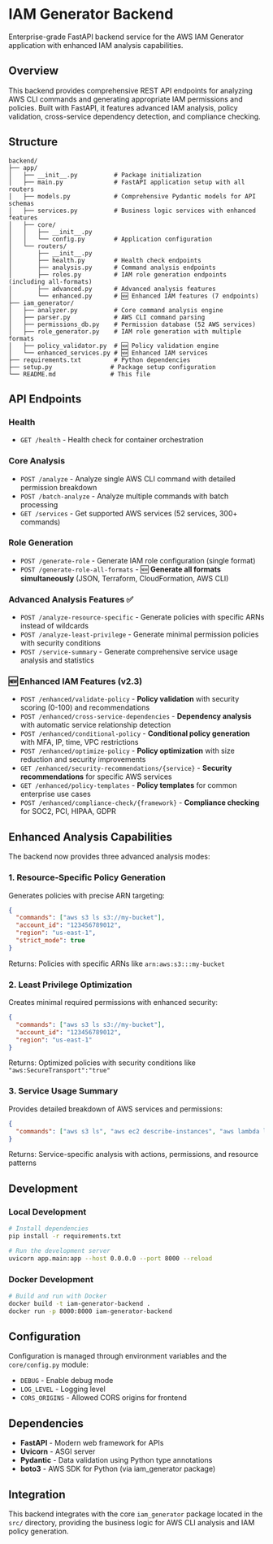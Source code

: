 # IAM Generator Backend

Enterprise-grade FastAPI backend service for the AWS IAM Generator application with enhanced IAM analysis capabilities.

## Overview

This backend provides comprehensive REST API endpoints for analyzing AWS CLI commands and generating appropriate IAM permissions and policies. Built with FastAPI, it features advanced IAM analysis, policy validation, cross-service dependency detection, and compliance checking.

## Structure

```
backend/
├── app/
│   ├── __init__.py          # Package initialization
│   ├── main.py              # FastAPI application setup with all routers
│   ├── models.py            # Comprehensive Pydantic models for API schemas
│   ├── services.py          # Business logic services with enhanced features
│   ├── core/
│   │   ├── __init__.py
│   │   └── config.py        # Application configuration
│   └── routers/
│       ├── __init__.py
│       ├── health.py        # Health check endpoints
│       ├── analysis.py      # Command analysis endpoints
│       ├── roles.py         # IAM role generation endpoints (including all-formats)
│       ├── advanced.py      # Advanced analysis features
│       └── enhanced.py      # 🆕 Enhanced IAM features (7 endpoints)
├── iam_generator/
│   ├── analyzer.py          # Core command analysis engine
│   ├── parser.py            # AWS CLI command parsing
│   ├── permissions_db.py    # Permission database (52 AWS services)
│   ├── role_generator.py    # IAM role generation with multiple formats
│   ├── policy_validator.py  # 🆕 Policy validation engine
│   └── enhanced_services.py # 🆕 Enhanced IAM services
├── requirements.txt         # Python dependencies
├── setup.py                # Package setup configuration
└── README.md               # This file
```

## API Endpoints

### Health
- `GET /health` - Health check for container orchestration

### Core Analysis
- `POST /analyze` - Analyze single AWS CLI command with detailed permission breakdown
- `POST /batch-analyze` - Analyze multiple commands with batch processing
- `GET /services` - Get supported AWS services (52 services, 300+ commands)

### Role Generation
- `POST /generate-role` - Generate IAM role configuration (single format)
- `POST /generate-role-all-formats` - 🆕 **Generate all formats simultaneously** (JSON, Terraform, CloudFormation, AWS CLI)

### Advanced Analysis Features ✅ 
- `POST /analyze-resource-specific` - Generate policies with specific ARNs instead of wildcards
- `POST /analyze-least-privilege` - Generate minimal permission policies with security conditions
- `POST /service-summary` - Generate comprehensive service usage analysis and statistics

### 🆕 Enhanced IAM Features (v2.3)
- `POST /enhanced/validate-policy` - **Policy validation** with security scoring (0-100) and recommendations
- `POST /enhanced/cross-service-dependencies` - **Dependency analysis** with automatic service relationship detection
- `POST /enhanced/conditional-policy` - **Conditional policy generation** with MFA, IP, time, VPC restrictions
- `POST /enhanced/optimize-policy` - **Policy optimization** with size reduction and security improvements
- `GET /enhanced/security-recommendations/{service}` - **Security recommendations** for specific AWS services
- `GET /enhanced/policy-templates` - **Policy templates** for common enterprise use cases
- `POST /enhanced/compliance-check/{framework}` - **Compliance checking** for SOC2, PCI, HIPAA, GDPR

## Enhanced Analysis Capabilities

The backend now provides three advanced analysis modes:

### 1. Resource-Specific Policy Generation
Generates policies with precise ARN targeting:
```json
{
  "commands": ["aws s3 ls s3://my-bucket"],
  "account_id": "123456789012",
  "region": "us-east-1",
  "strict_mode": true
}
```
Returns: Policies with specific ARNs like `arn:aws:s3:::my-bucket`

### 2. Least Privilege Optimization
Creates minimal required permissions with enhanced security:
```json
{
  "commands": ["aws s3 ls s3://my-bucket"],
  "account_id": "123456789012",
  "region": "us-east-1"
}
```
Returns: Optimized policies with security conditions like `"aws:SecureTransport":"true"`

### 3. Service Usage Summary
Provides detailed breakdown of AWS services and permissions:
```json
{
  "commands": ["aws s3 ls", "aws ec2 describe-instances", "aws lambda list-functions"]
}
```
Returns: Service-specific analysis with actions, permissions, and resource patterns

## Development

### Local Development

```bash
# Install dependencies
pip install -r requirements.txt

# Run the development server
uvicorn app.main:app --host 0.0.0.0 --port 8000 --reload
```

### Docker Development

```bash
# Build and run with Docker
docker build -t iam-generator-backend .
docker run -p 8000:8000 iam-generator-backend
```

## Configuration

Configuration is managed through environment variables and the `core/config.py` module:

- `DEBUG` - Enable debug mode
- `LOG_LEVEL` - Logging level
- `CORS_ORIGINS` - Allowed CORS origins for frontend

## Dependencies

- **FastAPI** - Modern web framework for APIs
- **Uvicorn** - ASGI server
- **Pydantic** - Data validation using Python type annotations
- **boto3** - AWS SDK for Python (via iam_generator package)

## Integration

This backend integrates with the core `iam_generator` package located in the `src/` directory, providing the business logic for AWS CLI analysis and IAM policy generation.
